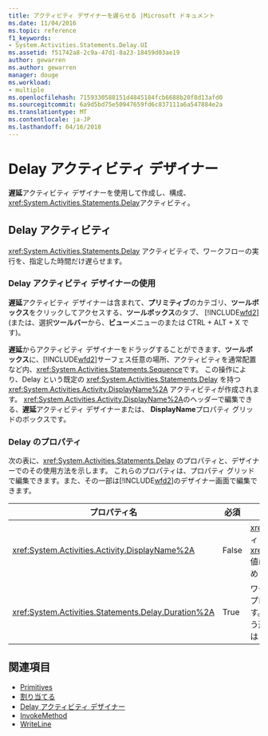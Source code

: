 ```yaml
---
title: アクティビティ デザイナーを遅らせる |Microsoft ドキュメント
ms.date: 11/04/2016
ms.topic: reference
f1_keywords:
- System.Activities.Statements.Delay.UI
ms.assetid: f51742a8-2c9a-47d1-8a23-18459d03ae19
author: gewarren
ms.author: gewarren
manager: douge
ms.workload:
- multiple
ms.openlocfilehash: 7159330588151d4845184fcb6688b20f8d13afd0
ms.sourcegitcommit: 6a9d5bd75e50947659fd6c837111a6a547884e2a
ms.translationtype: MT
ms.contentlocale: ja-JP
ms.lasthandoff: 04/16/2018
---
```

# <a name="delay-activity-designer"></a>Delay アクティビティ デザイナー
**遅延**アクティビティ デザイナーを使用して作成し、構成、<xref:System.Activities.Statements.Delay>アクティビティ。

## <a name="the-delay-activity"></a>Delay アクティビティ
 <xref:System.Activities.Statements.Delay> アクティビティで、ワークフローの実行を、指定した時間だけ遅らせます。

### <a name="using-the-delay-activity-designer"></a>Delay アクティビティ デザイナーの使用
 **遅延**アクティビティ デザイナーは含まれて、**プリミティブ**のカテゴリ、**ツールボックス**をクリックしてアクセスする、**ツールボックス**のタブ、 [!INCLUDE[wfd2](../workflow-designer/includes/wfd2_md.md)] (または、選択**ツールバー**から、**ビュー**メニューのまたは CTRL + ALT + X です)。

 **遅延**からアクティビティ デザイナーをドラッグすることができます、**ツールボックス**に、[!INCLUDE[wfd2](../workflow-designer/includes/wfd2_md.md)]サーフェス任意の場所、アクティビティを通常配置など内、<xref:System.Activities.Statements.Sequence>です。 この操作により、Delay という既定の <xref:System.Activities.Statements.Delay> を持つ <xref:System.Activities.Activity.DisplayName%2A> アクティビティが作成されます。 <xref:System.Activities.Activity.DisplayName%2A>のヘッダーで編集できる、**遅延**アクティビティ デザイナーまたは、 **DisplayName**プロパティ グリッドのボックスです。

### <a name="the-delay-properties"></a>Delay のプロパティ
 次の表に、<xref:System.Activities.Statements.Delay> のプロパティと、デザイナーでのその使用方法を示します。 これらのプロパティは、プロパティ グリッドで編集できます。また、その一部は[!INCLUDE[wfd2](../workflow-designer/includes/wfd2_md.md)]のデザイナー画面で編集できます。

|プロパティ名|必須|使用方法|
|-------------------|--------------|-----------|
|<xref:System.Activities.Activity.DisplayName%2A>|False|<xref:System.Activities.Statements.Delay> アクティビティの表示名。 既定値は Delay です。 <xref:System.Activities.Activity.DisplayName%2A> 値は必須ではありませんが、使用することをお勧めします。|
|<xref:System.Activities.Statements.Delay.Duration%2A>|True|ワークフローの実行を遅らせる時間の長さ。 このプロパティは、プロパティ グリッドで設定します。 時間の長さを指定するには、00:00:00 という形式のリテラル <xref:System.TimeSpan>、または Visual Basic の式を入力します。|

## <a name="see-also"></a>関連項目

- [Primitives](../workflow-designer/primitives-activity-designers.md)
- [割り当てる](../workflow-designer/assign-activity-designer.md)
- [Delay アクティビティ デザイナー](../workflow-designer/delay-activity-designer.md)
- [InvokeMethod](../workflow-designer/invokemethod-activity-designer.md)
- [WriteLine](../workflow-designer/writeline-activity-designer.md)